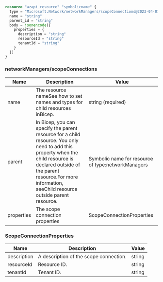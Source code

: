 ```terraform
resource "azapi_resource" "symbolicname" {
  type = "Microsoft.Network/networkManagers/scopeConnections@2023-04-01"
  name = "string"
  parent_id = "string"
  body = jsonencode({
    properties = {
      description = "string"
      resourceId = "string"
      tenantId = "string"
    }
  })
}

```

### networkManagers/scopeConnections

| Name | Description | Value |
|-|-|-|
| name | The resource nameSee how to set names and types for child resources inBicep. | string (required) |
| parent | In Bicep, you can specify the parent resource for a child resource. You only need to add this property when the child resource is declared outside of the parent resource.For more information, seeChild resource outside parent resource. | Symbolic name for resource of type:networkManagers |
| properties | The scope connection properties | ScopeConnectionProperties |


### ScopeConnectionProperties

| Name | Description | Value |
|-|-|-|
| description | A description of the scope connection. | string |
| resourceId | Resource ID. | string |
| tenantId | Tenant ID. | string |



